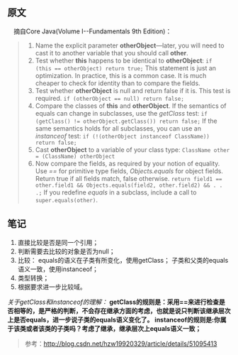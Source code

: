 ## 原文

&emsp;摘自Core Java(Volume I--Fundamentals 9th Edition)：

> 1. Name the explicit parameter **otherObject**—later, you will need to cast it to another variable that you should call **other**.
> 2. Test whether **this** happens to be identical to **otherObject**:
`if (this == otherObject) return true;`
This statement is just an optimization. In practice, this is a common case. It is
much cheaper to check for identity than to compare the fields.
> 3. Test whether **otherObject** is null and return false if it is. This test is
required.
`if (otherObject == null) return false;`
> 4. Compare the classes of **this** and **otherObject**. If the semantics of equals
can change in subclasses, use the *getClass* test:
`if (getClass() != otherObject.getClass()) return false;`
If the same semantics holds for all subclasses, you can use an *instanceof* test:
`if (!(otherObject instanceof ClassName)) return false;`
> 5. Cast **otherObject** to a variable of your class type:
`ClassName other = (ClassName) otherObject`
> 6. Now compare the fields, as required by your notion of equality. Use *==* for
primitive type fields, *Objects.equals* for object fields. Return true if all fields
match, false otherwise.
`return field1 == other.field1
&& Objects.equals(field2, other.field2)
&& . . .;`
If you redefine *equals* in a subclass, include a call to `super.equals(other)`.

## 笔记

1. 直接比较是否是同一个引用；
2. 判断需要去比较的对象是否为null；
3. 比较：
equals的语义在子类有所变化，使用getClass；
子类和父类的equals语义一致，使用instanceof；
4. 类型转换；
5. 根据要求进一步比较域。

*关于getClass和instanceof的理解：*
**getClass的规则是：采用==来进行检查是否相等的，是严格的判断，不会存在继承方面的考虑，也就是说只判断该继承层次上是否equals，进一步说子类的equals语义变化了。
instanceof的规则是:你属于该类或者该类的子类吗？考虑了继承，继承层次上equals语义一致；**

> 参考：http://blog.csdn.net/hzw19920329/article/details/51095413
